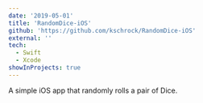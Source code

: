 ```yaml
---
date: '2019-05-01'
title: 'RandomDice-iOS'
github: 'https://github.com/kschrock/RandomDice-iOS'
external: ''
tech:
  - Swift
  - Xcode
showInProjects: true
---
```


A simple iOS app that randomly rolls a pair of Dice.
